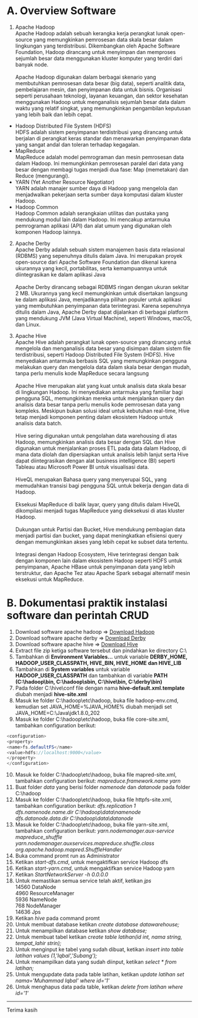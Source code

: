 # A. Overview Software
1. Apache Hadoop <br>
Apache Hadoop adalah sebuah kerangka kerja perangkat lunak open-source yang memungkinkan pemrosesan data skala besar dalam lingkungan yang terdistribusi.  Dikembangkan oleh Apache Software Foundation, Hadoop dirancang untuk menyimpan dan memproses sejumlah besar data menggunakan kluster komputer yang terdiri dari banyak node. <br><br>
Apache Hadoop digunakan dalam berbagai skenario yang membutuhkan pemrosesan data besar (big data), seperti analitik data, pembelajaran mesin, dan penyimpanan data untuk bisnis. Organisasi seperti perusahaan teknologi, layanan keuangan, dan sektor kesehatan menggunakan Hadoop untuk menganalisis sejumlah besar data dalam waktu yang relatif singkat, yang memungkinkan pengambilan keputusan yang lebih baik dan lebih cepat.

* Hadoop Distributed File System (HDFS)<br>
HDFS adalah sistem penyimpanan terdistribusi yang dirancang untuk berjalan di perangkat keras standar dan menawarkan penyimpanan data yang sangat andal dan toleran terhadap kegagalan.
* MapReduce<br>
MapReduce adalah model pemrograman dan mesin pemrosesan data dalam Hadoop. Ini memungkinkan pemrosesan paralel dari data yang besar dengan membagi tugas menjadi dua fase: Map (memetakan) dan Reduce (mengurangi).
* YARN (Yet Another Resource Negotiator)<br>
YARN adalah manajer sumber daya di Hadoop yang mengelola dan menjadwalkan pekerjaan serta sumber daya komputasi dalam kluster Hadoop.
* Hadoop Common<br>
Hadoop Common adalah serangkaian utilitas dan pustaka yang mendukung modul lain dalam Hadoop. Ini mencakup antarmuka pemrograman aplikasi (API) dan alat umum yang digunakan oleh komponen Hadoop lainnya.


2. Apache Derby <br>
Apache Derby adalah sebuah sistem manajemen basis data relasional (RDBMS) yang sepenuhnya ditulis dalam Java. Ini merupakan proyek open-source dari Apache Software Foundation dan dikenal karena ukurannya yang kecil, portabilitas, serta kemampuannya untuk diintegrasikan ke dalam aplikasi Java <br><br>
Apache Derby dirancang sebagai RDBMS ringan dengan ukuran sekitar 2 MB. Ukurannya yang kecil memungkinkan untuk disertakan langsung ke dalam aplikasi Java, menjadikannya pilihan populer untuk aplikasi yang membutuhkan penyimpanan data terintegrasi. Karena sepenuhnya ditulis dalam Java, Apache Derby dapat dijalankan di berbagai platform yang mendukung JVM (Java Virtual Machine), seperti Windows, macOS, dan Linux.

3. Apache Hive <br>
Apache Hive adalah perangkat lunak open-source yang dirancang untuk mengelola dan menganalisis data besar yang disimpan dalam sistem file terdistribusi, seperti Hadoop Distributed File System (HDFS). Hive menyediakan antarmuka berbasis SQL yang memungkinkan pengguna melakukan query dan mengelola data dalam skala besar dengan mudah, tanpa perlu menulis kode MapReduce secara langsung <br><br>
Apache Hive merupakan alat yang kuat untuk analisis data skala besar di lingkungan Hadoop. Ini menyediakan antarmuka yang familiar bagi pengguna SQL, memungkinkan mereka untuk menjalankan query dan analisis data besar tanpa perlu menulis kode pemrosesan data yang kompleks. Meskipun bukan solusi ideal untuk kebutuhan real-time, Hive tetap menjadi komponen penting dalam ekosistem Hadoop untuk analisis data batch. <br><br>
Hive sering digunakan untuk pengolahan data warehousing di atas Hadoop, memungkinkan analisis data besar dengan SQL dan Hive digunakan untuk menjalankan proses ETL pada data dalam Hadoop, di mana data diolah dan dipersiapkan untuk analisis lebih lanjut serta Hive dapat diintegrasikan dengan alat business intelligence (BI) seperti Tableau atau Microsoft Power BI untuk visualisasi data. <br><br>
HiveQL merupakan Bahasa query yang menyerupai SQL, yang memudahkan transisi bagi pengguna SQL untuk bekerja dengan data di Hadoop. <br><br>
Eksekusi MapReduce di balik layar, query yang ditulis dalam HiveQL dikompilasi menjadi tugas MapReduce yang dieksekusi di atas kluster Hadoop. <br><br>
Dukungan untuk Partisi dan Bucket, Hive mendukung pembagian data menjadi partisi dan bucket, yang dapat meningkatkan efisiensi query dengan memungkinkan akses yang lebih cepat ke subset data tertentu. <br><br>
Integrasi dengan Hadoop Ecosystem, Hive terintegrasi dengan baik dengan komponen lain dalam ekosistem Hadoop seperti HDFS untuk penyimpanan, Apache HBase untuk penyimpanan data yang lebih terstruktur, dan Apache Tez atau Apache Spark sebagai alternatif mesin eksekusi untuk MapReduce.<br>


# B. Dokumentasi praktik instalasi software dan perintah CRUD
1. Download software apache hadoop => [Download Hadoop](https://hadoop.apache.org/release/2.7.0.html)
2. Download software apache derby => [Download Derby](https://db.apache.org/derby/releases/release-10_14_2_0.html)
3. Download software apache hive => [Download Hive](https://dlcdn.apache.org/hive/)
4. Extract file zip ketiga software tersebut dan pindahkan ke directory C:\
5. Tambahkan di **Environment Variables…** untuk variable **DERBY_HOME, HADOOP_USER_CLASSPATH, HIVE_BIN, HIVE_HOME dan HIVE_LIB**
6. Tambahkan di **System variables** untuk variable **HADOOP_USER_CLASSPATH** dan tambahkan di variable **PATH (C:\hadoop\bin, C:\hadoop\sbin, C:\hive\bin, C:\derby\bin)**
7. Pada folder C:\hive\conf file dengan nama **hive-default.xml.template** diubah menjadi **hive-site.xml**
8. Masuk ke folder C:\hadoop\etc\hadoop, buka file hadoop-env.cmd, kemudian set JAVA_HOME=%JAVA_HOME% diubah menjadi set JAVA_HOME=C:\Java\jdk1.8.0_202
9. Masuk ke folder C:\hadoop\etc\hadoop, buka file core-site.xml, tambahkan configuration berikut:
```java
<configuration>
<property>
<name>fs.defaultFS</name>
<value>hdfs://localhost:9000</value>
</property>
</configuration>
```
10. Masuk ke folder C:\hadoop\etc\hadoop, buka file mapred-site.xml, tambahkan configuration berikut:
*<configuration>*
*<property>*
*<name>mapreduce.framework.name</name>*
*<value>yarn</value>*
*</property>*
*</configuration>*
11. Buat folder *data* yang berisi folder *namenode* dan *datanode* pada folder C:\hadoop
12. Masuk ke folder C:\hadoop\etc\hadoop, buka file httpfs-site.xml, tambahkan configuration berikut:
*<configuration>*
*<property>*
*<name>dfs.replication</name>*
*<value>1</value>*
*</property>*
*<property>*
*<name>dfs.namenode.name.dir</name>*
*<value>C:\hadoop\data\namenode</value>*
*</property>*
*<property>*
*<name>dfs.datanode.data.dir</name>*
*<value>C:\hadoop\data\datanode</value>*
*</property>*
*</configuration>*
13. Masuk ke folder C:\hadoop\etc\hadoop, buka file yarn-site.xml, tambahkan configuration berikut:
*<configuration>*
*<property>*
*<name>yarn.nodemanager.aux-service</name>*
*<value>mapreduce_shuffle</value>*
*</property>*
*<property>*
*<name>yarn.nodemanager.auxservices.mapreduce.shuffle.class</name>*
*<value>org.apache.hadoop.mapred.ShuffleHandler</value>*
*</property>*
*</configuration>*
14. Buka command promt run as Administrator
15. Ketikan *start-dfs.cmd*, untuk mengaktifkan service Hadoop dfs
16. Ketikan *start-yarn.cmd*, untuk mengaktifkan service Hadoop yarn
17. Ketikan *StartNetworkServer -h 0.0.0.0*
18. Untuk memastikan semua service telah aktif, ketikan *jps* <br>
14560 DataNode<br>
4960 ResourceManager<br>
5936 NameNode<br>
768 NodeManager<br>
14636 Jps<br>
19. Ketikan *hive* pada command promt
20. Untuk membuat database ketikan *create database datawarehouse;*
21. Untuk menampilkan database ketikan *show database;*
22. Untuk membuat tabel ketikan *create table latihan(id int, nama string, tempat_lahir strin);*
23. Untuk menginput ke tabel yang sudah dibuat, ketikan *insert into table latihan values (1,'Iqbal','Subang');*
24. Untuk menampilkan data yang sudah diinput, ketikan *select * from latihan;*
25. Untuk mengupdate data pada table latihan, ketikan *update latihan set nama='Muhammad Iqbal' where id='1'*
26. Untuk menghapus data pada table, ketikan *delete from latihan where id='1'*

-------------------
Terima kasih



 
